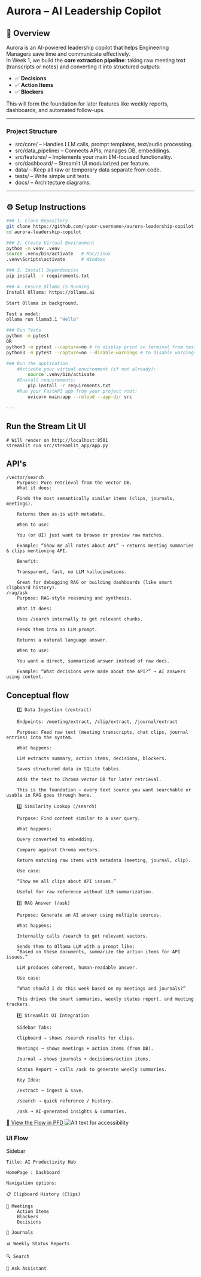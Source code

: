 # Aurora – AI Leadership Copilot  

## 📌 Overview
Aurora is an AI-powered leadership copilot that helps Engineering Managers save time and communicate effectively.  
In Week 1, we build the **core extraction pipeline**: taking raw meeting text (transcripts or notes) and converting it into structured outputs:  
- ✅ **Decisions**  
- ✅ **Action Items**  
- ✅ **Blockers**  

This will form the foundation for later features like weekly reports, dashboards, and automated follow-ups.  

---
### Project Structure 
- src/core/ – Handles LLM calls, prompt templates, text/audio processing.
- src/data_pipeline/ – Connects APIs, manages DB, embeddings.
- src/features/ – Implements your main EM-focused functionality.
- src/dashboard/ – Streamlit UI modularized per feature.
- data/ – Keep all raw or temporary data separate from code.
- tests/ – Write simple unit tests.
- docs/ – Architecture diagrams.

---

## ⚙️ Setup Instructions
```bash
### 1. Clone Repository
git clone https://github.com/<your-username>/aurora-leadership-copilot.git
cd aurora-leadership-copilot

### 2. Create Virtual Environment
python -m venv .venv
source .venv/bin/activate   # Mac/Linux
.venv\Scripts\activate      # Windows

### 3. Install Dependencies
pip install -r requirements.txt

### 4. Ensure Ollama is Running
Install Ollama: https://ollama.ai

Start Ollama in background.

Test a model:
ollama run llama3.1 "Hello"

### Run Tests
python -m pytest
OR
python3 -m pytest --capture=no # to display print on terminal from test cases
python3 -m pytest --capture=no --disable-warnings # to disable warnings

### Run the application
    #Activate your virtual environment (if not already):
        source .venv/bin/activate
    #Install requirements:
        pip install -r requirements.txt
    #Run your FastAPI app from your project root:
        uvicorn main:app --reload --app-dir src

--- 
```   

## Run the Stream Lit UI
    # Will render on http://localhost:8501
    streamlit run src/streamlit_app/app.py  

## API's
    /vector/search
        Purpose: Pure retrieval from the vector DB.
        What it does:

        Finds the most semantically similar items (clips, journals, meetings).

        Returns them as-is with metadata.

        When to use:

        You (or UI) just want to browse or preview raw matches.

        Example: “Show me all notes about API” → returns meeting summaries & clips mentioning API.

        Benefit:

        Transparent, fast, no LLM hallucinations.

        Great for debugging RAG or building dashboards (like smart clipboard history).
    /rag/ask
        Purpose: RAG-style reasoning and synthesis.

        What it does:

        Uses /search internally to get relevant chunks.

        Feeds them into an LLM prompt.

        Returns a natural language answer.

        When to use:

        You want a direct, summarized answer instead of raw docs.

        Example: “What decisions were made about the API?” → AI answers using context. 


## Conceptual flow

        1️⃣ Data Ingestion (/extract)

        Endpoints: /meeting/extract, /clip/extract, /journal/extract

        Purpose: Feed raw text (meeting transcripts, chat clips, journal entries) into the system.

        What happens:

        LLM extracts summary, action items, decisions, blockers.

        Saves structured data in SQLite tables.

        Adds the text to Chroma vector DB for later retrieval.

        This is the foundation — every text source you want searchable or usable in RAG goes through here.

        2️⃣ Similarity Lookup (/search)

        Purpose: Find content similar to a user query.

        What happens:

        Query converted to embedding.

        Compare against Chroma vectors.

        Return matching raw items with metadata (meeting, journal, clip).

        Use case:

        “Show me all clips about API issues.”

        Useful for raw reference without LLM summarization.

        3️⃣ RAG Answer (/ask)

        Purpose: Generate an AI answer using multiple sources.

        What happens:

        Internally calls /search to get relevant vectors.

        Sends them to Ollama LLM with a prompt like:
        “Based on these documents, summarize the action items for API issues.”

        LLM produces coherent, human-readable answer.

        Use case:

        “What should I do this week based on my meetings and journals?”

        This drives the smart summaries, weekly status report, and meeting trackers.

        4️⃣ Streamlit UI Integration

        Sidebar Tabs:

        Clipboard → shows /search results for clips.

        Meetings → shows meetings + action items (from DB).

        Journal → shows journals + decisions/action items.

        Status Report → calls /ask to generate weekly summaries.

        Key Idea:

        /extract → ingest & save.

        /search → quick reference / history.

        /ask → AI-generated insights & summaries.

[📄 View the Flow in PFD ](./docs/system_flow_diagram.pdf)
![Alt text for accessibility](docs/system_flow_diagram.png)

### UI Flow

Sidebar

    Title: AI Productivity Hub 
    
    HomePage : Dashboard 

    Navigation options:

    📋 Clipboard History (Clips)

    📅 Meetings
        Action Items
        Blockers
        Decisions

    📔 Journals

    📊 Weekly Status Reports

    🔍 Search

    🤖 Ask Assistant






